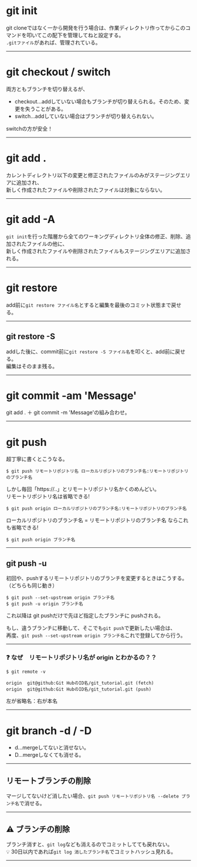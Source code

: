 # git init
git cloneではなく一から開発を行う場合は、作業ディレクトリ作ってからこのコマンドを叩いてこの配下を管理してねと設定する。  
`.gitファイル`があれば、管理されている。
***

# git checkout / switch
両方ともブランチを切り替えるが、
- checkout...addしていない場合もブランチが切り替えられる。そのため、変更を失うことがある。
- switch...addしていない場合はブランチが切り替えられない。

switchの方が安全！
***

# git add .
カレントディレクトリ以下の変更と修正されたファイルのみがステージングエリアに追加され、    
新しく作成されたファイルや削除されたファイルは対象にならない。    
***

# git add -A
`git init`を行った階層から全てのワーキングディレクトリ全体の修正、削除、追加されたファイルの他に、    
新しく作成されたファイルや削除されたファイルもステージングエリアに追加される。
***

# git restore
add前に`git restore ファイル名`とすると編集を最後のコミット状態まで戻せる。
***

## git restore -S
addした後に、commit前に`git restore -S ファイル名`を叩くと、add前に戻せる。  
編集はそのまま残る。
***

# git commit -am 'Message'
git add . ＋ git commit -m 'Message'の組み合わせ。
***

# git push
超丁寧に書くとこうなる。    
~~~
$ git push リモートリポジトリ名 ローカルリポジトリのブランチ名:リモートリポジトリのブランチ名
~~~
    
しかし毎回「https://..」とリモートリポジトリ名かくのめんどい。    
リモートリポジトリ名は省略できる!
~~~
$ git push origin ローカルリポジトリのブランチ名:リモートリポジトリのブランチ名
~~~

ローカルリポジトリのブランチ名 = リモートリポジトリのブランチ名 ならこれも省略できる!
~~~
$ git push origin ブランチ名
~~~
***

## git push -u
初回や、pushするリモートリポジトリのブランチを変更するときはこうする。（どちらも同じ動き）
~~~
$ git push --set-upstream origin ブランチ名
$ git push -u origin ブランチ名
~~~
これ以降は git pushだけで先ほど指定したブランチに pushされる。

もし、違うブランチに移動して、そこでも`git push`で更新したい場合は、  
再度、`git push --set-upstream origin ブランチ名`これで登録してから行う。
***

### ❓ なぜ　リモートリポジトリ名が origin とわかるの？？
~~~
$ git remote -v

origin  git@github:Git HubのID名/git_tutorial.git (fetch)
origin  git@github:Git HubのID名/git_tutorial.git (push)
~~~
左が省略名：右が本名
***

# git branch -d / -D
- d...mergeしてないと消せない。  
- D...mergeしなくても消せる。
***

## リモートブランチの削除
マージしてないけど消したい場合、`git push リモートリポジトリ名 --delete ブランチ名`で消せる。
***
  
## ⚠️ ブランチの削除
ブランチ消すと、`git log`なども消えるのでコミットしてても戻れない。  
💡 30日以内であれば`git log 消したブランチ名`でコミットハッシュ見れる。
***
